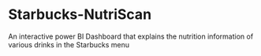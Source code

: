 # Starbucks-NutriScan
An interactive power BI Dashboard that explains the nutrition information of various drinks in the Starbucks menu
